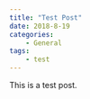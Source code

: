 ```yaml
---
title: "Test Post"
date: 2018-8-19
categories:
	- General
tags:
	- test
---
```


This is a test post.